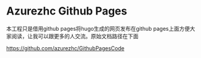 # Azurezhc Github Pages

本工程只是借用github pages将hugo生成的网页发布在github pages上面方便大家阅读，让我可以跟更多的人交流。原始文档路径在下面

https://github.com/azurezhc/GithubPagesCode


